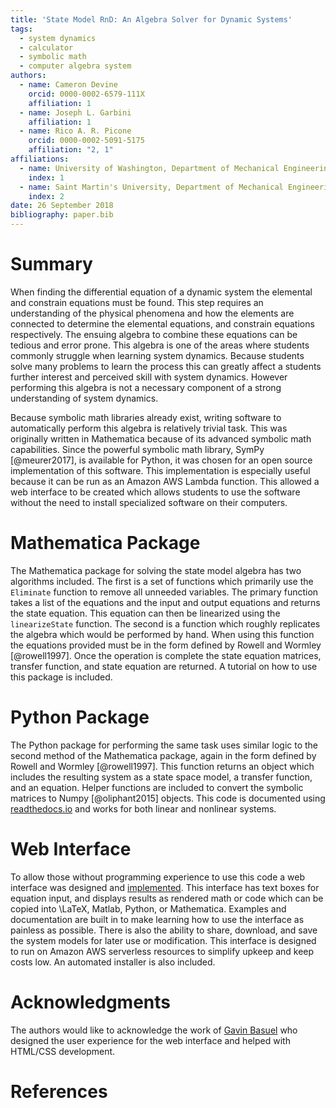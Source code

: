 ```yaml
---
title: 'State Model RnD: An Algebra Solver for Dynamic Systems'
tags:
  - system dynamics
  - calculator
  - symbolic math
  - computer algebra system
authors:
  - name: Cameron Devine
    orcid: 0000-0002-6579-111X
    affiliation: 1
  - name: Joseph L. Garbini
    affiliation: 1
  - name: Rico A. R. Picone
    orcid: 0000-0002-5091-5175
    affiliation: "2, 1"
affiliations:
  - name: University of Washington, Department of Mechanical Engineering
    index: 1
  - name: Saint Martin's University, Department of Mechanical Engineering
    index: 2
date: 26 September 2018
bibliography: paper.bib
---
```


# Summary

When finding the differential equation of a dynamic system the elemental and constrain equations must be found.
This step requires an understanding of the physical phenomena and how the elements are connected to determine the elemental equations, and constrain equations respectively.
The ensuing algebra to combine these equations can be tedious and error prone.
This algebra is one of the areas where students commonly struggle when learning system dynamics.
Because students solve many problems to learn the process this can greatly affect a students further interest and perceived skill with system dynamics.
However performing this algebra is not a necessary component of a strong understanding of system dynamics.

Because symbolic math libraries already exist, writing software to automatically perform this algebra is relatively trivial task.
This was originally written in Mathematica because of its advanced symbolic math capabilities.
Since the powerful symbolic math library, SymPy [@meurer2017], is available for Python, it was chosen for an open source implementation of this software.
This implementation is especially useful because it can be run as an Amazon AWS Lambda function.
This allowed a web interface to be created which allows students to use the software without the need to install specialized software on their computers.

# Mathematica Package

The Mathematica package for solving the state model algebra has two algorithms included.
The first is a set of functions which primarily use the `Eliminate` function to remove all unneeded variables.
The primary function takes a list of the equations and the input and output equations and returns the state equation.
This equation can then be linearized using the `linearizeState` function.
The second is a function which roughly replicates the algebra which would be performed by hand.
When using this function the equations provided must be in the form defined by Rowell and Wormley [@rowell1997].
Once the operation is complete the state equation matrices, transfer function, and state equation are returned.
A tutorial on how to use this package is included.

# Python Package

The Python package for performing the same task uses similar logic to the second method of the Mathematica package, again in the form defined by Rowell and Wormley [@rowell1997].
This function returns an object which includes the resulting system as a state space model, a transfer function, and an equation.
Helper functions are included to convert the symbolic matrices to Numpy [@oliphant2015] objects.
This code is documented using [readthedocs.io](https://statemodelrnd.readthedocs.io/en/latest/) and works for both linear and nonlinear systems.

# Web Interface

To allow those without programming experience to use this code a web interface was designed and [implemented](http://statemodelrnd.camerondevine.me/).
This interface has text boxes for equation input, and displays results as rendered math or code which can be copied into \LaTeX, Matlab, Python, or Mathematica.
Examples and documentation are built in to make learning how to use the interface as painless as possible.
There is also the ability to share, download, and save the system models for later use or modification.
This interface is designed to run on Amazon AWS serverless resources to simplify upkeep and keep costs low.
An automated installer is also included.

# Acknowledgments

The authors would like to acknowledge the work of [Gavin Basuel](https://www.gavinbasuel.com/) who designed the user experience for the web interface and helped with HTML/CSS development.

# References
